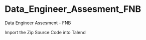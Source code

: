 # Data_Engineer_Assesment_FNB
Data Engineer Assesment - FNB

Import the Zip Source Code into Talend

